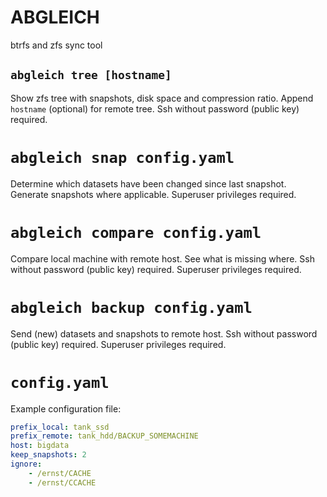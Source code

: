 # ABGLEICH

btrfs and zfs sync tool

## `abgleich tree [hostname]`

Show zfs tree with snapshots, disk space and compression ratio. Append `hostname` (optional) for remote tree. Ssh without password (public key) required.

# `abgleich snap config.yaml`

Determine which datasets have been changed since last snapshot. Generate snapshots where applicable. Superuser privileges required.

# `abgleich compare config.yaml`

Compare local machine with remote host. See what is missing where. Ssh without password (public key) required. Superuser privileges required.

# `abgleich backup config.yaml`

Send (new) datasets and snapshots to remote host. Ssh without password (public key) required. Superuser privileges required.

# `config.yaml`

Example configuration file:

```yaml
prefix_local: tank_ssd
prefix_remote: tank_hdd/BACKUP_SOMEMACHINE
host: bigdata
keep_snapshots: 2
ignore:
    - /ernst/CACHE
    - /ernst/CCACHE
```
